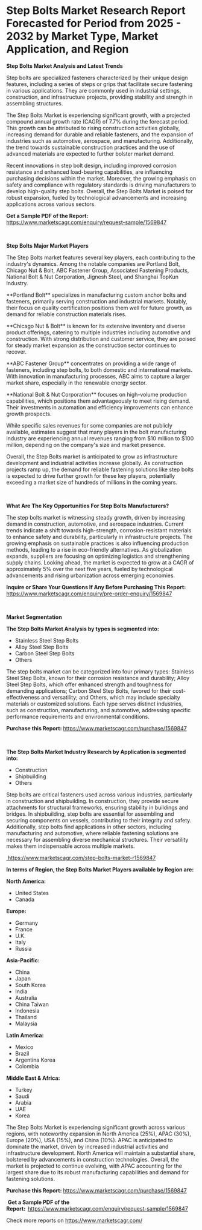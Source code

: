 <p><h1>Step Bolts Market Research Report Forecasted for Period from 2025 -  2032 by Market Type, Market Application, and Region</h1></p><p><strong>Step Bolts Market Analysis and Latest Trends</strong></p>
<p><p>Step bolts are specialized fasteners characterized by their unique design features, including a series of steps or grips that facilitate secure fastening in various applications. They are commonly used in industrial settings, construction, and infrastructure projects, providing stability and strength in assembling structures.</p><p>The Step Bolts Market is experiencing significant growth, with a projected compound annual growth rate (CAGR) of 7.7% during the forecast period. This growth can be attributed to rising construction activities globally, increasing demand for durable and reliable fasteners, and the expansion of industries such as automotive, aerospace, and manufacturing. Additionally, the trend towards sustainable construction practices and the use of advanced materials are expected to further bolster market demand.</p><p>Recent innovations in step bolt design, including improved corrosion resistance and enhanced load-bearing capabilities, are influencing purchasing decisions within the market. Moreover, the growing emphasis on safety and compliance with regulatory standards is driving manufacturers to develop high-quality step bolts. Overall, the Step Bolts Market is poised for robust expansion, fueled by technological advancements and increasing applications across various sectors.</p></p>
<p><strong>Get a Sample PDF of the Report:&nbsp;</strong> <a href="https://www.marketscagr.com/enquiry/request-sample/1569847?utm_campaign=3432&utm_medium=2&utm_source=Github&utm_content=ia&utm_term=25032025&utm_id=step-bolts">https://www.marketscagr.com/enquiry/request-sample/1569847</a></p>
<p>&nbsp;</p>
<p><strong>Step Bolts Major Market Players</strong></p>
<p><p>The Step Bolts market features several key players, each contributing to the industry's dynamics. Among the notable companies are Portland Bolt, Chicago Nut & Bolt, ABC Fastener Group, Associated Fastening Products, National Bolt & Nut Corporation, Jignesh Steel, and Shanghai TopKun Industry.</p><p>**Portland Bolt** specializes in manufacturing custom anchor bolts and fasteners, primarily serving construction and industrial markets. Notably, their focus on quality certification positions them well for future growth, as demand for reliable construction materials rises.</p><p>**Chicago Nut & Bolt** is known for its extensive inventory and diverse product offerings, catering to multiple industries including automotive and construction. With strong distribution and customer service, they are poised for steady market expansion as the construction sector continues to recover.</p><p>**ABC Fastener Group** concentrates on providing a wide range of fasteners, including step bolts, to both domestic and international markets. With innovation in manufacturing processes, ABC aims to capture a larger market share, especially in the renewable energy sector.</p><p>**National Bolt & Nut Corporation** focuses on high-volume production capabilities, which positions them advantageously to meet rising demand. Their investments in automation and efficiency improvements can enhance growth prospects.</p><p>While specific sales revenues for some companies are not publicly available, estimates suggest that many players in the bolt manufacturing industry are experiencing annual revenues ranging from $10 million to $100 million, depending on the company's size and market presence.</p><p>Overall, the Step Bolts market is anticipated to grow as infrastructure development and industrial activities increase globally. As construction projects ramp up, the demand for reliable fastening solutions like step bolts is expected to drive further growth for these key players, potentially exceeding a market size of hundreds of millions in the coming years.</p></p>
<p>&nbsp;</p>
<p><strong>What Are The Key Opportunities For Step Bolts Manufacturers?</strong></p>
<p><p>The step bolts market is witnessing steady growth, driven by increasing demand in construction, automotive, and aerospace industries. Current trends indicate a shift towards high-strength, corrosion-resistant materials to enhance safety and durability, particularly in infrastructure projects. The growing emphasis on sustainable practices is also influencing production methods, leading to a rise in eco-friendly alternatives. As globalization expands, suppliers are focusing on optimizing logistics and strengthening supply chains. Looking ahead, the market is expected to grow at a CAGR of approximately 5% over the next five years, fueled by technological advancements and rising urbanization across emerging economies.</p></p>
<p><strong>Inquire or Share Your Questions If Any Before Purchasing This Report:</strong> <a href="https://www.marketscagr.com/enquiry/pre-order-enquiry/1569847?utm_campaign=3432&utm_medium=2&utm_source=Github&utm_content=ia&utm_term=25032025&utm_id=step-bolts">https://www.marketscagr.com/enquiry/pre-order-enquiry/1569847</a></p>
<p>&nbsp;</p>
<p><strong>Market Segmentation</strong></p>
<p><strong>The Step Bolts Market Analysis by types is segmented into:</strong></p>
<p><ul><li>Stainless Steel Step Bolts</li><li>Alloy Steel Step Bolts</li><li>Carbon Steel Step Bolts</li><li>Others</li></ul></p>
<p><p>The step bolts market can be categorized into four primary types: Stainless Steel Step Bolts, known for their corrosion resistance and durability; Alloy Steel Step Bolts, which offer enhanced strength and toughness for demanding applications; Carbon Steel Step Bolts, favored for their cost-effectiveness and versatility; and Others, which may include specialty materials or customized solutions. Each type serves distinct industries, such as construction, manufacturing, and automotive, addressing specific performance requirements and environmental conditions.</p></p>
<p><strong>Purchase this Report:&nbsp;</strong><a href="https://www.marketscagr.com/purchase/1569847?utm_campaign=3432&utm_medium=2&utm_source=Github&utm_content=ia&utm_term=25032025&utm_id=step-bolts">https://www.marketscagr.com/purchase/1569847</a></p>
<p>&nbsp;</p>
<p><strong>The Step Bolts Market Industry Research by Application is segmented into:</strong></p>
<p><ul><li>Construction</li><li>Shipbuilding</li><li>Others</li></ul></p>
<p><p>Step bolts are critical fasteners used across various industries, particularly in construction and shipbuilding. In construction, they provide secure attachments for structural frameworks, ensuring stability in buildings and bridges. In shipbuilding, step bolts are essential for assembling and securing components on vessels, contributing to their integrity and safety. Additionally, step bolts find applications in other sectors, including manufacturing and automotive, where reliable fastening solutions are necessary for assembling diverse mechanical structures. Their versatility makes them indispensable across multiple markets.</p></p>
<p><a href="https://www.marketscagr.com/step-bolts-market-r1569847?utm_campaign=3432&utm_medium=2&utm_source=Github&utm_content=ia&utm_term=25032025&utm_id=step-bolts">&nbsp;https://www.marketscagr.com/step-bolts-market-r1569847</a></p>
<p><strong>In terms of Region, the Step Bolts Market Players available by Region are:</strong></p>
<p>
    <p> <strong> North America: </strong>
        <ul>
            <li>United States</li>
            <li>Canada</li>
        </ul>
        </p> 
    <p> <strong> Europe: </strong>
        <ul>
            <li>Germany</li>
            <li>France</li>
            <li>U.K.</li>
            <li>Italy</li>
            <li>Russia</li>
        </ul>
        </p> 
    <p> <strong> Asia-Pacific: </strong>
        <ul>
            <li>China</li>
            <li>Japan</li>
            <li>South Korea</li>
            <li>India</li>
            <li>Australia</li>
            <li>China Taiwan</li>
            <li>Indonesia</li>
            <li>Thailand</li>
            <li>Malaysia</li>
        </ul>
        </p> 
    <p> <strong> Latin America: </strong>
        <ul>
            <li>Mexico</li>
            <li>Brazil</li>
            <li>Argentina Korea</li>
            <li>Colombia</li>
        </ul>
        </p> 
    <p> <strong> Middle East & Africa: </strong>
        <ul>
            <li>Turkey</li>
            <li>Saudi</li>
            <li>Arabia</li>
            <li>UAE</li>
            <li>Korea</li>
        </ul>
    </p>
    </p>
<p><p>The Step Bolts Market is experiencing significant growth across various regions, with noteworthy expansion in North America (25%), APAC (30%), Europe (20%), USA (15%), and China (10%). APAC is anticipated to dominate the market, driven by increased industrial activities and infrastructure development. North America will maintain a substantial share, bolstered by advancements in construction technologies. Overall, the market is projected to continue evolving, with APAC accounting for the largest share due to its robust manufacturing capabilities and demand for fastening solutions.</p></p>
<p><strong>Purchase this Report: </strong><a href="https://www.marketscagr.com/purchase/1569847?utm_campaign=3432&utm_medium=2&utm_source=Github&utm_content=ia&utm_term=25032025&utm_id=step-bolts">https://www.marketscagr.com/purchase/1569847</a></p>
<p>&nbsp;<strong>Get a Sample PDF of the Report:&nbsp;&nbsp;</strong><a href="https://www.marketscagr.com/enquiry/request-sample/1569847?utm_campaign=3432&utm_medium=2&utm_source=Github&utm_content=ia&utm_term=25032025&utm_id=step-bolts">https://www.marketscagr.com/enquiry/request-sample/1569847</a></p>
<p><strong></strong></p>
<p>Check more reports on <a href="https://www.marketscagr.com/?utm_campaign=3432&utm_medium=2&utm_source=Github&utm_content=ia&utm_term=25032025&utm_id=step-bolts">https://www.marketscagr.com/</a></p>